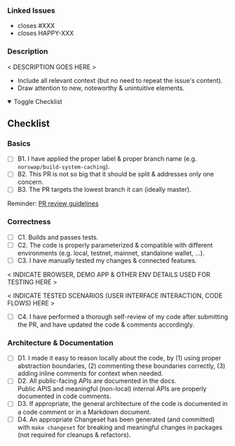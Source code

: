 ### Linked Issues

- closes #XXX
- closes HAPPY-XXX

### Description

< DESCRIPTION GOES HERE >

- Include all relevant context (but no need to repeat the issue's content).
- Draw attention to new, noteworthy & unintuitive elements.

<details open>
<summary>Toggle Checklist</summary>

## Checklist

### Basics

- [ ] B1. I have applied the proper label & proper branch name (e.g. `norswap/build-system-caching`).
- [ ] B2. This PR is not so big that it should be split & addresses only one concern.
- [ ] B3. The PR targets the lowest branch it can (ideally master).

Reminder: [PR review guidelines][guidelines]

[guidelines]: https://www.notion.so/happychain/PR-Process-12404b72a585807bb8bce20783acf631

### Correctness

- [ ] C1. Builds and passes tests.
- [ ] C2. The code is properly parameterized & compatible with different environments (e.g. local,
      testnet, mainnet, standalone wallet, ...).
- [ ] C3. I have manually tested my changes & connected features.

< INDICATE BROWSER, DEMO APP & OTHER ENV DETAILS USED FOR TESTING HERE >

< INDICATE TESTED SCENARIOS (USER INTERFACE INTERACTION, CODE FLOWS) HERE >

- [ ] C4. I have performed a thorough self-review of my code after submitting the PR,
      and have updated the code & comments accordingly.

### Architecture & Documentation

- [ ] D1. I made it easy to reason locally about the code, by (1) using proper abstraction boundaries,
      (2) commenting these boundaries correctly, (3) adding inline comments for context when needed.
- [ ] D2. All public-facing APIs are documented in the docs.  
          Public APIS and meaningful (non-local) internal APIs are properly documented in code comments.
- [ ] D3. If appropriate, the general architecture of the code is documented in a code comment or
          in a Markdown document.
- [ ] D4. An appropriate Changeset has been generated (and committed) with `make changeset` for
          breaking and meaningful changes in packages (not required for cleanups & refactors).

</details>
